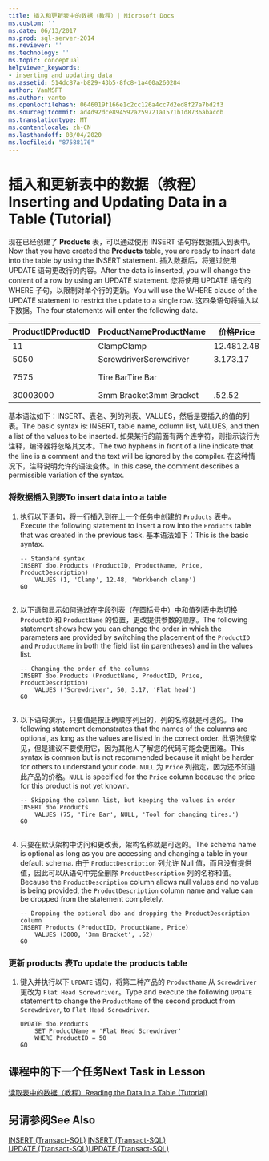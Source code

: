 ```yaml
---
title: 插入和更新表中的数据（教程）| Microsoft Docs
ms.custom: ''
ms.date: 06/13/2017
ms.prod: sql-server-2014
ms.reviewer: ''
ms.technology: ''
ms.topic: conceptual
helpviewer_keywords:
- inserting and updating data
ms.assetid: 514dc87a-b829-43b5-8fc8-1a400a260284
author: VanMSFT
ms.author: vanto
ms.openlocfilehash: 0646019f166e1c2cc126a4cc7d2ed8f27a7bd2f3
ms.sourcegitcommit: ad4d92dce894592a259721a1571b1d8736abacdb
ms.translationtype: MT
ms.contentlocale: zh-CN
ms.lasthandoff: 08/04/2020
ms.locfileid: "87588176"
---
```

# <a name="inserting-and-updating-data-in-a-table-tutorial"></a><span data-ttu-id="11373-102">插入和更新表中的数据（教程）</span><span class="sxs-lookup"><span data-stu-id="11373-102">Inserting and Updating Data in a Table (Tutorial)</span></span>
  <span data-ttu-id="11373-103">现在已经创建了 **Products** 表，可以通过使用 INSERT 语句将数据插入到表中。</span><span class="sxs-lookup"><span data-stu-id="11373-103">Now that you have created the **Products** table, you are ready to insert data into the table by using the INSERT statement.</span></span> <span data-ttu-id="11373-104">插入数据后，将通过使用 UPDATE 语句更改行的内容。</span><span class="sxs-lookup"><span data-stu-id="11373-104">After the data is inserted, you will change the content of a row by using an UPDATE statement.</span></span> <span data-ttu-id="11373-105">您将使用 UPDATE 语句的 WHERE 子句，以限制对单个行的更新。</span><span class="sxs-lookup"><span data-stu-id="11373-105">You will use the WHERE clause of the UPDATE statement to restrict the update to a single row.</span></span> <span data-ttu-id="11373-106">这四条语句将输入以下数据。</span><span class="sxs-lookup"><span data-stu-id="11373-106">The four statements will enter the following data.</span></span>  
  
|<span data-ttu-id="11373-107">ProductID</span><span class="sxs-lookup"><span data-stu-id="11373-107">ProductID</span></span>|<span data-ttu-id="11373-108">ProductName</span><span class="sxs-lookup"><span data-stu-id="11373-108">ProductName</span></span>|<span data-ttu-id="11373-109">价格</span><span class="sxs-lookup"><span data-stu-id="11373-109">Price</span></span>|<span data-ttu-id="11373-110">ProductDescription</span><span class="sxs-lookup"><span data-stu-id="11373-110">ProductDescription</span></span>|  
|---------------|-----------------|-----------|------------------------|  
|<span data-ttu-id="11373-111">1</span><span class="sxs-lookup"><span data-stu-id="11373-111">1</span></span>|<span data-ttu-id="11373-112">Clamp</span><span class="sxs-lookup"><span data-stu-id="11373-112">Clamp</span></span>|<span data-ttu-id="11373-113">12.48</span><span class="sxs-lookup"><span data-stu-id="11373-113">12.48</span></span>|<span data-ttu-id="11373-114">Workbench clamp</span><span class="sxs-lookup"><span data-stu-id="11373-114">Workbench clamp</span></span>|  
|<span data-ttu-id="11373-115">50</span><span class="sxs-lookup"><span data-stu-id="11373-115">50</span></span>|<span data-ttu-id="11373-116">Screwdriver</span><span class="sxs-lookup"><span data-stu-id="11373-116">Screwdriver</span></span>|<span data-ttu-id="11373-117">3.17</span><span class="sxs-lookup"><span data-stu-id="11373-117">3.17</span></span>|<span data-ttu-id="11373-118">Flat head</span><span class="sxs-lookup"><span data-stu-id="11373-118">Flat head</span></span>|  
|<span data-ttu-id="11373-119">75</span><span class="sxs-lookup"><span data-stu-id="11373-119">75</span></span>|<span data-ttu-id="11373-120">Tire Bar</span><span class="sxs-lookup"><span data-stu-id="11373-120">Tire Bar</span></span>||<span data-ttu-id="11373-121">Tool for changing tires.</span><span class="sxs-lookup"><span data-stu-id="11373-121">Tool for changing tires.</span></span>|  
|<span data-ttu-id="11373-122">3000</span><span class="sxs-lookup"><span data-stu-id="11373-122">3000</span></span>|<span data-ttu-id="11373-123">3mm Bracket</span><span class="sxs-lookup"><span data-stu-id="11373-123">3mm Bracket</span></span>|<span data-ttu-id="11373-124">.52</span><span class="sxs-lookup"><span data-stu-id="11373-124">.52</span></span>||  
  
 <span data-ttu-id="11373-125">基本语法如下：INSERT、表名、列的列表、VALUES，然后是要插入的值的列表。</span><span class="sxs-lookup"><span data-stu-id="11373-125">The basic syntax is: INSERT, table name, column list, VALUES, and then a list of the values to be inserted.</span></span> <span data-ttu-id="11373-126">如果某行的前面有两个连字符，则指示该行为注释，编译器将忽略其文本。</span><span class="sxs-lookup"><span data-stu-id="11373-126">The two hyphens in front of a line indicate that the line is a comment and the text will be ignored by the compiler.</span></span> <span data-ttu-id="11373-127">在这种情况下，注释说明允许的语法变体。</span><span class="sxs-lookup"><span data-stu-id="11373-127">In this case, the comment describes a permissible variation of the syntax.</span></span>  
  
### <a name="to-insert-data-into-a-table"></a><span data-ttu-id="11373-128">将数据插入到表</span><span class="sxs-lookup"><span data-stu-id="11373-128">To insert data into a table</span></span>  
  
1.  <span data-ttu-id="11373-129">执行以下语句，将一行插入到在上一个任务中创建的 `Products` 表中。</span><span class="sxs-lookup"><span data-stu-id="11373-129">Execute the following statement to insert a row into the `Products` table that was created in the previous task.</span></span> <span data-ttu-id="11373-130">基本语法如下：</span><span class="sxs-lookup"><span data-stu-id="11373-130">This is the basic syntax.</span></span>  
  
    ```  
    -- Standard syntax  
    INSERT dbo.Products (ProductID, ProductName, Price, ProductDescription)  
        VALUES (1, 'Clamp', 12.48, 'Workbench clamp')  
    GO  
  
    ```  
  
2.  <span data-ttu-id="11373-131">以下语句显示如何通过在字段列表（在圆括号中）中和值列表中均切换 `ProductID` 和 `ProductName` 的位置，更改提供参数的顺序。</span><span class="sxs-lookup"><span data-stu-id="11373-131">The following statement shows how you can change the order in which the parameters are provided by switching the placement of the `ProductID` and `ProductName` in both the field list (in parentheses) and in the values list.</span></span>  
  
    ```  
    -- Changing the order of the columns  
    INSERT dbo.Products (ProductName, ProductID, Price, ProductDescription)  
        VALUES ('Screwdriver', 50, 3.17, 'Flat head')  
    GO  
  
    ```  
  
3.  <span data-ttu-id="11373-132">以下语句演示，只要值是按正确顺序列出的，列的名称就是可选的。</span><span class="sxs-lookup"><span data-stu-id="11373-132">The following statement demonstrates that the names of the columns are optional, as long as the values are listed in the correct order.</span></span> <span data-ttu-id="11373-133">此语法很常见，但是建议不要使用它，因为其他人了解您的代码可能会更困难。</span><span class="sxs-lookup"><span data-stu-id="11373-133">This syntax is common but is not recommended because it might be harder for others to understand your code.</span></span> <span data-ttu-id="11373-134">`NULL` 为 `Price` 列指定，因为还不知道此产品的价格。</span><span class="sxs-lookup"><span data-stu-id="11373-134">`NULL` is specified for the `Price` column because the price for this product is not yet known.</span></span>  
  
    ```  
    -- Skipping the column list, but keeping the values in order  
    INSERT dbo.Products  
        VALUES (75, 'Tire Bar', NULL, 'Tool for changing tires.')  
    GO  
  
    ```  
  
4.  <span data-ttu-id="11373-135">只要在默认架构中访问和更改表，架构名称就是可选的。</span><span class="sxs-lookup"><span data-stu-id="11373-135">The schema name is optional as long as you are accessing and changing a table in your default schema.</span></span> <span data-ttu-id="11373-136">由于 `ProductDescription` 列允许 Null 值，而且没有提供值，因此可以从语句中完全删除 `ProductDescription` 列的名称和值。</span><span class="sxs-lookup"><span data-stu-id="11373-136">Because the `ProductDescription` column allows null values and no value is being provided, the `ProductDescription` column name and value can be dropped from the statement completely.</span></span>  
  
    ```  
    -- Dropping the optional dbo and dropping the ProductDescription column  
    INSERT Products (ProductID, ProductName, Price)  
        VALUES (3000, '3mm Bracket', .52)  
    GO  
    ```  
  
### <a name="to-update-the-products-table"></a><span data-ttu-id="11373-137">更新 products 表</span><span class="sxs-lookup"><span data-stu-id="11373-137">To update the products table</span></span>  
  
1.  <span data-ttu-id="11373-138">键入并执行以下 `UPDATE` 语句，将第二种产品的 `ProductName` 从 `Screwdriver`更改为 `Flat Head Screwdriver`。</span><span class="sxs-lookup"><span data-stu-id="11373-138">Type and execute the following `UPDATE` statement to change the `ProductName` of the second product from `Screwdriver`, to `Flat Head Screwdriver`.</span></span>  
  
    ```  
    UPDATE dbo.Products  
        SET ProductName = 'Flat Head Screwdriver'  
        WHERE ProductID = 50  
    GO  
    ```  
  
## <a name="next-task-in-lesson"></a><span data-ttu-id="11373-139">课程中的下一个任务</span><span class="sxs-lookup"><span data-stu-id="11373-139">Next Task in Lesson</span></span>  
 [<span data-ttu-id="11373-140">读取表中的数据（教程）</span><span class="sxs-lookup"><span data-stu-id="11373-140">Reading the Data in a Table &#40;Tutorial&#41;</span></span>](lesson-1-4-reading-the-data-in-a-table.md)  
  
## <a name="see-also"></a><span data-ttu-id="11373-141">另请参阅</span><span class="sxs-lookup"><span data-stu-id="11373-141">See Also</span></span>  
 <span data-ttu-id="11373-142">[INSERT (Transact-SQL)](/sql/t-sql/statements/insert-transact-sql) </span><span class="sxs-lookup"><span data-stu-id="11373-142">[INSERT &#40;Transact-SQL&#41;](/sql/t-sql/statements/insert-transact-sql) </span></span>  
 [<span data-ttu-id="11373-143">UPDATE (Transact-SQL)</span><span class="sxs-lookup"><span data-stu-id="11373-143">UPDATE &#40;Transact-SQL&#41;</span></span>](/sql/t-sql/queries/update-transact-sql)  
  
  
